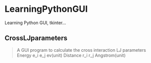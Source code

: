 # LearningPythonGUI
Learning Python GUI, tkinter...

## CrossLJparameters
> A GUI program to calculate the cross interaction LJ parameters
> Energy e_i e_j ev(unit)
> Distance r_i r_j Angstrom(unit)
